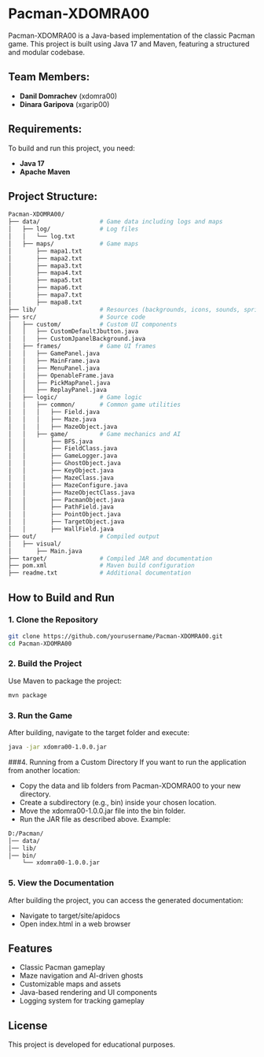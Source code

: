# Pacman-XDOMRA00

Pacman-XDOMRA00 is a Java-based implementation of the classic Pacman game. This project is built using Java 17 and Maven, featuring a structured and modular codebase.

## Team Members:
- **Danil Domrachev** (xdomra00)
- **Dinara Garipova** (xgarip00)

## Requirements:
To build and run this project, you need:
- **Java 17**
- **Apache Maven**

## Project Structure:
```bash
Pacman-XDOMRA00/
├── data/                 # Game data including logs and maps
│   ├── log/              # Log files
│   │   └── log.txt
│   ├── maps/             # Game maps
│       ├── mapa1.txt
│       ├── mapa2.txt
│       ├── mapa3.txt
│       ├── mapa4.txt
│       ├── mapa5.txt
│       ├── mapa6.txt
│       ├── mapa7.txt
│       ├── mapa8.txt
├── lib/                  # Resources (backgrounds, icons, sounds, sprites)
├── src/                  # Source code
│   ├── custom/           # Custom UI components
│   │   ├── CustomDefaultJbutton.java
│   │   ├── CustomJpanelBackground.java
│   ├── frames/           # Game UI frames
│   │   ├── GamePanel.java
│   │   ├── MainFrame.java
│   │   ├── MenuPanel.java
│   │   ├── OpenableFrame.java
│   │   ├── PickMapPanel.java
│   │   ├── ReplayPanel.java
│   ├── logic/            # Game logic
│   │   ├── common/       # Common game utilities
│   │   │   ├── Field.java
│   │   │   ├── Maze.java
│   │   │   ├── MazeObject.java
│   │   ├── game/         # Game mechanics and AI
│   │       ├── BFS.java
│   │       ├── FieldClass.java
│   │       ├── GameLogger.java
│   │       ├── GhostObject.java
│   │       ├── KeyObject.java
│   │       ├── MazeClass.java
│   │       ├── MazeConfigure.java
│   │       ├── MazeObjectClass.java
│   │       ├── PacmanObject.java
│   │       ├── PathField.java
│   │       ├── PointObject.java
│   │       ├── TargetObject.java
│   │       ├── WallField.java
├── out/                  # Compiled output
│   ├── visual/
│       ├── Main.java
├── target/               # Compiled JAR and documentation
├── pom.xml               # Maven build configuration
├── readme.txt            # Additional documentation

```
## How to Build and Run

### 1. Clone the Repository
```sh
git clone https://github.com/yourusername/Pacman-XDOMRA00.git
cd Pacman-XDOMRA00
```
### 2. Build the Project
Use Maven to package the project:
```sh
mvn package
```
### 3. Run the Game
After building, navigate to the target folder and execute:
```sh
java -jar xdomra00-1.0.0.jar
```
###4. Running from a Custom Directory
If you want to run the application from another location:

- Copy the data and lib folders from Pacman-XDOMRA00 to your new directory.
- Create a subdirectory (e.g., bin) inside your chosen location.
- Move the xdomra00-1.0.0.jar file into the bin folder.
- Run the JAR file as described above.
Example:

```sh
D:/Pacman/
│── data/
│── lib/
│── bin/
    └── xdomra00-1.0.0.jar
```
### 5. View the Documentation
After building the project, you can access the generated documentation:

- Navigate to target/site/apidocs
- Open index.html in a web browser

## **Features**
- Classic Pacman gameplay
- Maze navigation and AI-driven ghosts
- Customizable maps and assets
- Java-based rendering and UI components
- Logging system for tracking gameplay
  
## License
This project is developed for educational purposes.

